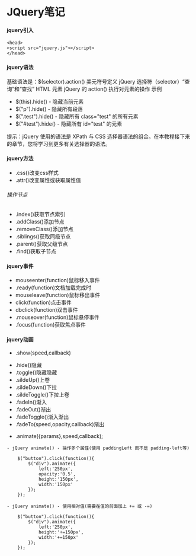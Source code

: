 # JQuery笔记

#### jquery引入

    <head>
    <script src="jquery.js"></script>
    </head>

#### jquery语法
      
基础语法是：$(selector).action()
美元符号定义 jQuery
选择符（selector）“查询”和“查找” HTML 元素
jQuery 的 action() 执行对元素的操作
示例
- $(this).hide() - 隐藏当前元素
- $("p").hide() - 隐藏所有段落
- $(".test").hide() - 隐藏所有 class="test" 的所有元素
- $("#test").hide() - 隐藏所有 id="test" 的元素

提示：jQuery 使用的语法是 XPath 与 CSS 选择器语法的组合。在本教程接下来的章节，您将学习到更多有关选择器的语法。

#### jquery方法

+ .css()改变css样式
+ .attr()改变属性或获取属性值

###### 操作节点

+ .index()获取节点索引
+ .addClass()添加节点
+ .removeClass()添加节点
+ .siblings()获取同级节点
+ .parent()获取父级节点
+ .find()获取子节点


#### jquery事件

+ mouseenter(function)鼠标移入事件
+ .ready(function)文档加载完成时
+ mouseleave(function)鼠标移出事件
+ click(function)点击事件
+ dbclick(function)双击事件
+ .mouseover(function)鼠标悬停事件
+ .focus(function)获取焦点事件

#### jquery动画

+ .show(speed,callback)
<!-- 显示可选的 speed 参数规定隐藏/显示的速度，可以取以下值："slow"、"fast" 或毫秒。可选的 callback 参数是隐藏或显示完成后所执行的函数名称。 -->
+ .hide()隐藏
+ .toggle()隐藏隐藏
+ .sildeUp()上卷
+ .sildeDown()下拉
+ .sildeToggle()下拉上卷
+ .fadeIn()渐入
+ .fadeOut()渐出
+ .fadeToggle()渐入渐出
+ .fadeTo(speed,opacity,callback)渐出
<!-- fadeTo() 方法中必需的 opacity 参数将淡入淡出效果设置为给定的不透明度（值介于 0 与 1 之间）。 -->
+ .animate({params},speed,callback);
<!-- params 参数定义形成动画的 CSS 属性 -->
    - jQuery animate() - 操作多个属性(使用 paddingLeft 而不是 padding-left等)

        $("button").click(function(){
            $("div").animate({
                left:'250px',
                opacity:'0.5',
                height:'150px',
                width:'150px'
            });
        });

    - jQuery animate() - 使用相对值(需要在值的前面加上 += 或 -=)

        $("button").click(function(){
            $("div").animate({
                left:'250px',
                height:'+=150px',
                width:'+=150px'
            });
        });
